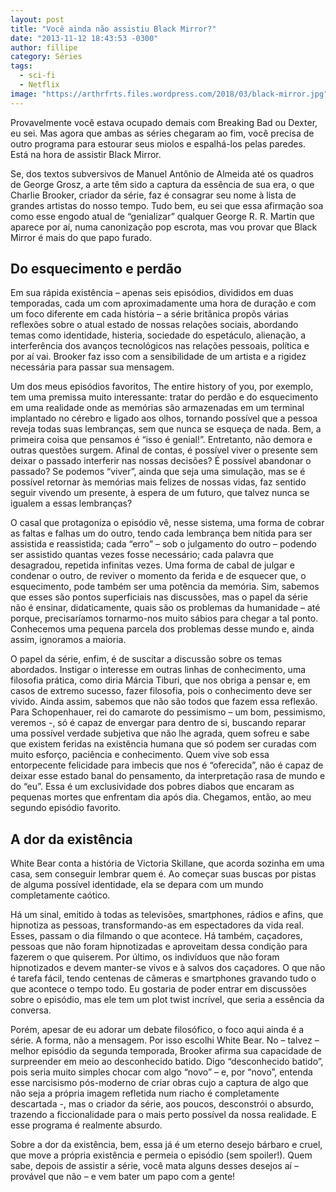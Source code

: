 ```yaml
---
layout: post
title: "Você ainda não assistiu Black Mirror?"
date: "2013-11-12 18:43:53 -0300"
author: fillipe
category: Séries
tags:
  - sci-fi
  - Netflix
image: "https://arthrfrts.files.wordpress.com/2018/03/black-mirror.jpg"
---
```


Provavelmente você estava ocupado demais com Breaking Bad ou Dexter, eu sei. Mas agora que ambas as séries chegaram ao fim, você precisa de outro programa para estourar seus miolos e espalhá-los pelas paredes. Está na hora de assistir Black Mirror.

Se, dos textos subversivos de Manuel Antônio de Almeida até os quadros de George Grosz,  a arte têm sido a captura da essência de sua era, o que Charlie Brooker, criador da série, faz é consagrar seu nome à lista de grandes artistas do nosso tempo. Tudo bem, eu sei que essa afirmação soa como esse engodo atual de “genializar” qualquer George R. R. Martin que aparece por aí, numa canonização pop escrota, mas vou provar que Black Mirror é mais do que papo furado.

## Do esquecimento e perdão

Em sua rápida existência – apenas seis episódios, divididos em duas temporadas, cada um com aproximadamente uma hora de duração e com um foco diferente em cada história – a série britânica propôs várias reflexões sobre o atual estado de nossas relações sociais, abordando temas como identidade, histeria, sociedade do espetáculo, alienação, a interferência dos avanços tecnológicos nas relações pessoais, política e por aí vai. Brooker faz isso com a sensibilidade de um artista e a rigidez necessária para passar sua mensagem.

Um dos meus episódios favoritos, The entire history of you, por exemplo, tem uma premissa muito interessante: tratar do perdão e do esquecimento em uma realidade onde as memórias são armazenadas em um terminal implantado no cérebro e ligado aos olhos, tornando possível que a pessoa reveja todas suas lembranças, sem que nunca se esqueça de nada. Bem, a primeira coisa que pensamos é “isso é genial!”. Entretanto, não demora e outras questões surgem. Afinal de contas, é possível viver o presente sem deixar o passado interferir nas nossas decisões? É possível abandonar o passado? Se podemos “viver”, ainda que seja uma simulação, mas se é possível retornar às memórias mais felizes de nossas vidas, faz sentido seguir vivendo um presente, à espera de um futuro, que talvez nunca se igualem a essas lembranças?

O casal que protagoniza o episódio vê, nesse sistema, uma forma de cobrar as faltas e falhas um do outro, tendo cada lembrança bem nítida para ser assistida e reassistida; cada “erro” – sob o julgamento do outro – podendo ser assistido quantas vezes fosse necessário; cada palavra que desagradou, repetida infinitas vezes. Uma forma de cabal de julgar e condenar o outro, de reviver o momento da ferida e de esquecer que, o esquecimento, pode também ser uma potência da memória. Sim, sabemos que esses são pontos superficiais nas discussões, mas o papel da série não é ensinar, didaticamente, quais são os problemas da humanidade – até porque, precisaríamos tornarmo-nos muito sábios para chegar a tal ponto. Conhecemos uma pequena parcela dos problemas desse mundo e, ainda assim, ignoramos a maioria.

O papel da série, enfim, é de suscitar a discussão sobre os temas abordados. Instigar o interesse em outras linhas de conhecimento, uma filosofia prática, como diria Márcia Tiburi, que nos obriga a pensar e, em casos de extremo sucesso, fazer filosofia, pois o conhecimento deve ser vivido. Ainda assim, sabemos que não são todos que fazem essa reflexão. Para Schopenhauer, rei do camarote do pessimismo – um bom, pessimismo, veremos -, só é capaz de envergar para dentro de si, buscando reparar uma possível verdade subjetiva que não lhe agrada, quem sofreu e sabe que existem feridas na existência humana que só podem ser curadas com muito esforço, paciência e conhecimento. Quem vive sob essa entorpecente felicidade para imbecis que nos é “oferecida”, não é capaz de deixar esse estado banal do pensamento, da interpretação rasa de mundo e do “eu”. Essa é um exclusividade dos pobres diabos que encaram as pequenas mortes que enfrentam dia após dia. Chegamos, então, ao meu segundo episódio favorito.

## A dor da existência

White Bear conta a história de Victoria Skillane, que acorda sozinha em uma casa, sem conseguir lembrar quem é. Ao começar suas buscas por pistas de alguma possível identidade, ela se depara com um mundo completamente caótico.

Há um sinal, emitido à todas as televisões, smartphones, rádios e afins, que hipnotiza as pessoas, transformando-as em espectadores da vida real. Esses, passam o dia filmando o que acontece. Há também, caçadores, pessoas que não foram hipnotizadas e aproveitam dessa condição para fazerem o que quiserem. Por último, os indivíduos que não foram hipnotizados e devem manter-se vivos e à salvos dos caçadores. O que não é tarefa fácil, tendo centenas de câmeras e smartphones gravando tudo o que acontece o tempo todo. Eu gostaria de poder entrar em discussões sobre o episódio, mas ele tem um plot twist incrível, que seria a essência da conversa.

Porém, apesar de eu adorar um debate filosófico, o foco aqui ainda é a série. A forma, não a mensagem. Por isso escolhi White Bear. No – talvez – melhor episódio da segunda temporada, Brooker afirma sua capacidade de surpreender em meio ao desconhecido batido. Digo “desconhecido batido”, pois seria muito simples chocar com algo “novo” – e, por “novo”, entenda esse narcisismo pós-moderno de criar obras cujo a captura de algo que não seja a própria imagem refletida num riacho é completamente descartada -, mas o criador da série, aos poucos, desconstrói o absurdo, trazendo a ficcionalidade para o mais perto possível da nossa realidade. E esse programa é realmente absurdo.

Sobre a dor da existência, bem, essa já é um eterno desejo bárbaro e cruel, que move a própria existência e permeia o episódio (sem spoiler!). Quem sabe, depois de assistir a série, você mata alguns desses desejos aí – provável que não – e vem bater um papo com a gente!
